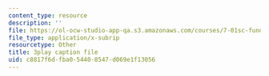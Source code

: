 ```yaml
---
content_type: resource
description: ''
file: https://ol-ocw-studio-app-qa.s3.amazonaws.com/courses/7-01sc-fundamentals-of-biology-fall-2011/c8817f6dfba054408547d069e1f13056_1eGsdK1fPLM.vtt
file_type: application/x-subrip
resourcetype: Other
title: 3play caption file
uid: c8817f6d-fba0-5440-8547-d069e1f13056
---
```

